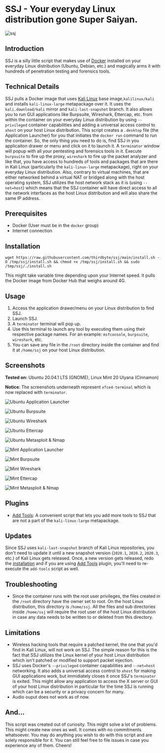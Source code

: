# SSJ - Your everyday Linux distribution gone Super Saiyan.

![ssj](https://raw.githubusercontent.com/thirdbyte/ssj/main/ssj.png)

## Introduction

SSJ is a silly little script that makes use of [Docker](https://www.docker.com/) installed on your everyday Linux distribution (Ubuntu, Debian, etc.) and magically arms it with hundreds of penetration testing and forensics tools.

## Technical Details

SSJ pulls a Docker image that uses [Kali Linux](https://www.kali.org/) base image,`kalilinux/kali` and installs `kali-linux-large` metapackage over it. It uses the `kali.download/kali` mirror and `kali-last-snapshot` branch. It also allows you to run GUI applications like Burpsuite, Wireshark, Ettercap, etc. from within the container on your everyday Linux distribution by using `--privileged` container capabilities and adding a universal access control to `xhost` on your host Linux distribution. This script creates a `.desktop` file (the Application Launcher) for you that initiates the `docker run` command to run the container. So, the only thing you need to do is, find SSJ in you applicaiton drawer or menu and click on it to launch it. A `terminator` window will popup with all your pentesting and forensics tools in it. Execute `burpsuite` to fire up the proxy, `wireshark` to fire up the packet analyzer and like that, you have access to hundreds of tools and packages that are there in Kali Linux (particularly the `kali-linux-large` metapackage), right on your everyday Linux distribution. Also, contrary to virtual machines, that are either networked behind a virtual NAT or bridged along with the host operating system, SSJ utilizes the host network stack as it is (using `--net=host`) which means that the SSJ container will have direct access to all the network interfaces as the host Linux distribution and will also share the same IP address.

## Prerequisites
+ Docker (User must be in the `docker` group)
+ Internet connection

## Installation

`wget https://raw.githubusercontent.com/thirdbyte/ssj/main/install.sh -O /tmp/ssj/install.sh && chmod +x /tmp/ssj/install.sh && sudo /tmp/ssj/./install.sh`

This might take variable time depending upon your Internet speed. It pulls the Docker image from Docker Hub that weighs around 4G.

## Usage

1. Access the application drawer/menu on your Linux distribution to find SSJ.
2. Launch SSJ.
3. A `terminator` terminal will pop up.
4. Use this terminal to launch any tool by executing them using their respective package names. For an example: `msfconsole`, `burpsuite`, `wireshark`, etc.
5. You can save any file in the `/root` directory inside the container and find it at `/home/ssj` on your host Linux distribution.

## Screenshots

**Tested on:** Ubuntu 20.04.1 LTS (GNOME), Linux Mint 20 Ulyana (Cinnamon)

**Notice**: The screenshots underneath represent `xfce4-terminal` which is now replaced with `terminator`.

![Ubuntu Application Launcher](https://raw.githubusercontent.com/thirdbyte/ssj/main/screenshots/ubuntu_ssj_application_launcher.png)

![Ubuntu Burpsuite](https://raw.githubusercontent.com/thirdbyte/ssj/main/screenshots/ubuntu_ssj_burpsuite.png)

![Ubuntu Wireshark](https://raw.githubusercontent.com/thirdbyte/ssj/main/screenshots/ubuntu_ssj_wireshark.png)

![Ubuntu Ettercap](https://raw.githubusercontent.com/thirdbyte/ssj/main/screenshots/ubuntu_ssj_ettercap.png)

![Ubuntu Metasploit & Nmap](https://raw.githubusercontent.com/thirdbyte/ssj/main/screenshots/ubuntu_ssj_msf_nmap.png)

![Mint Application Launcher](https://raw.githubusercontent.com/thirdbyte/ssj/main/screenshots/mint_ssj_application_launcher.png)

![Mint Burpsuite](https://raw.githubusercontent.com/thirdbyte/ssj/main/screenshots/mint_ssj_burpsuite.png)

![Mint Wireshark](https://raw.githubusercontent.com/thirdbyte/ssj/main/screenshots/mint_ssj_wireshark.png)

![Mint Ettercap](https://raw.githubusercontent.com/thirdbyte/ssj/main/screenshots/mint_ssj_ettercap.png)

![Mint Metasploit & Nmap](https://raw.githubusercontent.com/thirdbyte/ssj/main/screenshots/mint_ssj_msf_nmap.png)

## Plugins

+ [Add Tools](https://github.com/thirdbyte/ssj-plugin-add-tools): A convenient script that lets you add more tools to SSJ that are not a part of the `kali-linux-large` metapackage.

## Updates

Since SSJ uses `kali-last-snapshot` branch of Kali Linux repositories, you don't need to update it until a new snapshot version (`2020.1`, `2020.2`, `2020.3`, etc.) of Kali Linux gets released. Once, a new version gets released, redo the [installation](https://github.com/thirdbyte/ssj#installation) and if you are using [Add Tools](https://github.com/thirdbyte/ssj-plugin-add-tools) plugin, you'll need to re-execute the `add-tools` script as well.

## Troubleshooting

+ Since the container runs with the root user privileges, the files created in the `/root` directory have the owner set to root. On the host Linux distribution, this directory is `/home/ssj`. All the files and sub directories inside `/home/ssj` will require the root user of the host Linux distribution in case any data needs to be written to or deleted from this directory.

## Limitations

+ Wireless hacking tools that require a patched kernel, the one that you'd find in Kali Linux, will not work on SSJ. The simple reason for this is the fact that SSJ utilizes the Linux kernel of your host Linux distribution which isn't patched or modified to support packet injection.
+ SSJ uses Docker's `--privileged` container capabilities and `--net=host` networking. It also adds a universal access control to `xhost` for making GUI applications work, but immidiately closes it once SSJ's `terminator` is exited. This might allow any application to access the X server or GUI of your host Linux distribution in particular for the time SSJ is running which can be a security or a privacy concern for many.
+ Audio ouput does not work as of now.

## And...

This script was created out of curiosity. This might solve a lot of problems. This might create new ones as well. It comes with no commitments whatsoever. You may do anything you wish to do with this script and are solely responsible for it. You can still feel free to file issues in case you experience any of them. Cheers!
